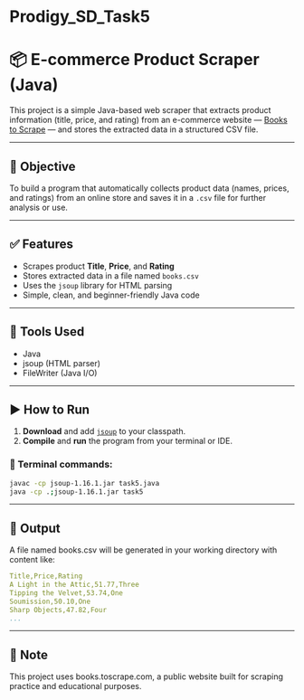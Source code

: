 # Prodigy_SD_Task5

# 📦 E-commerce Product Scraper (Java)

This project is a simple Java-based web scraper that extracts product information (title, price, and rating) from an e-commerce website — [Books to Scrape](http://books.toscrape.com/) — and stores the extracted data in a structured CSV file.

---

## 🎯 Objective

To build a program that automatically collects product data (names, prices, and ratings) from an online store and saves it in a `.csv` file for further analysis or use.

---

## ✅ Features

- Scrapes product **Title**, **Price**, and **Rating**
- Stores extracted data in a file named `books.csv`
- Uses the `jsoup` library for HTML parsing
- Simple, clean, and beginner-friendly Java code

---

## 🧰 Tools Used
- Java
- jsoup (HTML parser)
- FileWriter (Java I/O)

---

## ▶️ How to Run

1. **Download** and add [`jsoup`](https://jsoup.org/download) to your classpath.
2. **Compile** and **run** the program from your terminal or IDE.

### 🔧 Terminal commands:

```bash
javac -cp jsoup-1.16.1.jar task5.java
java -cp .;jsoup-1.16.1.jar task5
```

---

## 📂 Output
A file named books.csv will be generated in your working directory with content like:
```yaml
Title,Price,Rating
A Light in the Attic,51.77,Three
Tipping the Velvet,53.74,One
Soumission,50.10,One
Sharp Objects,47.82,Four
...

```

---

## 📌 Note
This project uses books.toscrape.com, a public website built for scraping practice and educational purposes.
